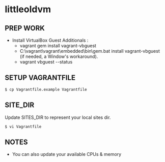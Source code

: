 # littleoldvm #

## PREP WORK ##
* Install VirtualBox Guest Additionals :
    * vagrant gem install vagrant-vbguest
    * C:\vagrant\vagrant\embedded\bin\gem.bat install vagrant-vbguest (if needed, a Window's workaround).
    * vagrant vbguest --status

## SETUP VAGRANTFILE ##

```
$ cp Vagrantfile.example Vagrantfile
```

## SITE_DIR ##
Update SITES_DIR to represent your local sites dir.

```
$ vi Vagrantfile
```

## NOTES ##
* You can also update your available CPUs & memory
